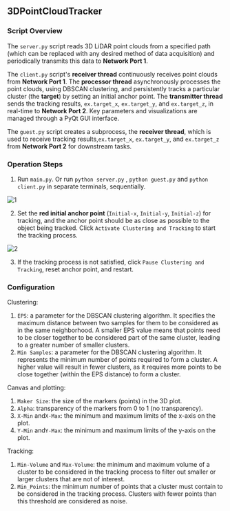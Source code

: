 ## 3DPointCloudTracker



### **Script Overview**

The `server.py` script reads 3D LiDAR point clouds from a specified path (which can be replaced with any desired method of data acquisition) and periodically transmits this data to **Network Port 1**.

The `client.py` script's **receiver thread** continuously receives point clouds from **Network Port 1**. The **processor thread** asynchronously processes the point clouds, using DBSCAN clustering, and persistently tracks a particular cluster (the **target**) by setting an initial anchor point. The **transmitter thread** sends the tracking results, `ex.target_x`, `ex.target_y`, and `ex.target_z`, in real-time to **Network Port 2**. Key parameters and visualizations are managed through a PyQt GUI interface.

The `guest.py` script creates a subprocess, the **receiver thread**, which is used to receive tracking results,`ex.target_x`, `ex.target_y`, and `ex.target_z` from **Network Port 2** for downstream tasks.

### **Operation Steps**

1. Run `main.py`. Or run `python server.py` , `python guest.py` and `python client.py` in separate terminals, sequentially.

![1](https://github.com/Webersan/3DPointCloudTracker/assets/75790375/48630d52-be5a-4b5e-9cfa-b6259680ecda)

2. Set the **red initial anchor point** (`Initial-x`, `Initial-y`, `Initial-z`) for tracking, and the anchor point should be as close as possible to the object being tracked. Click `Activate Clustering and Tracking` to start the tracking process.

![2](https://github.com/Webersan/3DPointCloudTracker/assets/75790375/82dd31d0-dbd1-44b5-b396-5f265e65f05a)

3. If the tracking process is not satisfied, click `Pause Clustering and Tracking`, reset anchor point, and restart.

### **Configuration** 

Clustering: 

1. `EPS`: a parameter for the DBSCAN clustering algorithm. It specifies the maximum distance between two samples for them to be considered as in the same neighborhood. A smaller EPS value means that points need to be closer together to be considered part of the same cluster, leading to a greater number of smaller clusters.
2. `Min Samples`: a parameter for the DBSCAN clustering algorithm. It represents the minimum number of points required to form a cluster. A higher value will result in fewer clusters, as it requires more points to be close together (within the EPS distance) to form a cluster.

Canvas and plotting: 

1. `Maker Size`: the size of the markers (points) in the 3D plot. 
2. `Alpha`: transparency of the markers from 0 to 1 (no transparency).
3. `X-Min` and`X-Max`: the minimum and maximum limits of the x-axis on the plot.
4. `Y-Min` and`Y-Max`: the minimum and maximum limits of the y-axis on the plot.

Tracking:

1. `Min-Volume` and `Max-Volume`: the minimum and maximum volume of a cluster to be considered in the tracking process to filter out smaller or larger clusters that are not of interest.
2. `Min_Points`: the minimum number of points that a cluster must contain to be considered in the tracking process. Clusters with fewer points than this threshold are considered as noise.


